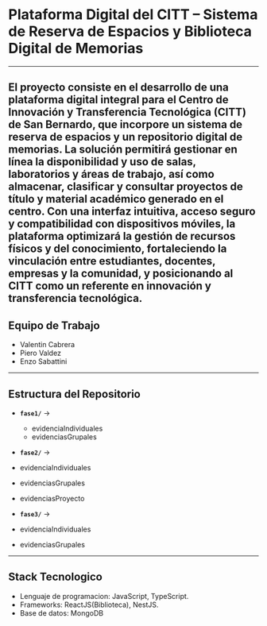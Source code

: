 # Plataforma Digital del CITT – Sistema de Reserva de Espacios y Biblioteca Digital de Memorias
---
El proyecto consiste en el desarrollo de una plataforma digital integral para el Centro de Innovación y Transferencia Tecnológica (CITT) de San Bernardo, que incorpore un sistema de reserva de espacios y un repositorio digital de memorias. La solución permitirá gestionar en línea la disponibilidad y uso de salas, laboratorios y áreas de trabajo, así como almacenar, clasificar y consultar proyectos de título y material académico generado en el centro. Con una interfaz intuitiva, acceso seguro y compatibilidad con dispositivos móviles, la plataforma optimizará la gestión de recursos físicos y del conocimiento, fortaleciendo la vinculación entre estudiantes, docentes, empresas y la comunidad, y posicionando al CITT como un referente en innovación y transferencia tecnológica.
---
## Equipo de Trabajo
- Valentin Cabrera
- Piero Valdez
- Enzo Sabattini
---
## Estructura del Repositorio

- **`fase1/`** →
  - evidenciaIndividuales  
  - evidenciasGrupales   

- **`fase2/`** →
 - evidenciaIndividuales  
 - evidenciasGrupales
 - evidenciasProyecto  

- **`fase3/`** → 
 - evidenciaIndividuales  
 - evidenciasGrupales 
--- 
## Stack Tecnologico
- Lenguaje de programacion: JavaScript, TypeScript.
- Frameworks: ReactJS(Biblioteca), NestJS.
- Base de datos: MongoDB